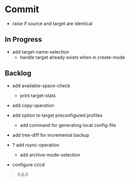 # Commit

- raise if source and target are identical

## In Progress

- add target-name-selection
  - handle target already exists when in create-mode

## Backlog

- add available-space-check
  - print target-stats

- add copy-operation

- add option to target preconfigured profiles
  - add command for generating local config-file

- add tree-diff for incremental backup

- ? add rsync-operation
  - add archive-mode-selection

- configure ci/cd

> 0.6.0
